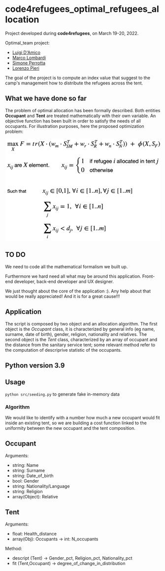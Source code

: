 # code4refugees_optimal_refugees_allocation  

Project developed during **code4refugees**, on March 19-20, 2022.


Optimal_team project:  

- [Luigi D'Amico](https://github.com/luigidamico100)
- [Marco Lombardi](https://github.com/LombMarc)
- [Simone Perrotta](https://github.com/SimonePerrotta)
- [Lorenzo Pieri](https://github.com/404answernotfound)

The goal of the project is to compute an index value that suggest to the camp's management how to distribute the refugees across the tent. <br>


## What we have done so far
The problem of optimal allocation has been formally described. Both entities **Occupant** and **Tent** are treated mathematically with their own variable. An objective function has been built in order to satisfy the needs of all occupants. For illustration purposes, here the proposed optimization problem: 


![alt text](doc_files/optimization_formula_2.png?raw=true)


## TO DO
We need to code all the mathematical formalism we built up.

Furthermore we hard need all what may be around this application. Front-end developer, back-end developer and UX designer. 

We just thought about the core of the application :). Any help about that would be really appreciated! And it is for a great cause!!!

## Application
The script is composed by two object and an allocation algorithm. The first object is the *Occupant* class, it is characterized by general info (eg name, surname, date of birth), gender, religion, nationality and relatives. The second object is the *Tent* class, characterized by an array of occupant and the distance from the sanitary service tent; some relevant method refer to the computation of descriprive statistic of the occupants.

## Python version 3.9

## Usage
```python src/seeding.py``` to generate fake in-memory data

### Algorithm
We would like to identify with a number how much a new occupant would fit inside an existing tent, so we are building a cost function linked to the uniformity between the new occupant and the tent composition.

## Occupant
Arguments: <br>
* string: Name
* string: Surname
* string: Date_of_birth
* bool: Gender
* string: Nationality/Language 
* string: Religion
* array(Object): Relative

## Tent
Arguments: <br>
* float: Health_distance
* array(Obj): Occupants -> int: N_occupants

Method: <br>
* descript (Tent) -> Gender_pct, Religion_pct, Nationality_pct
* fit (Tent,Occupant) -> degree_of_change_in_distribution 
